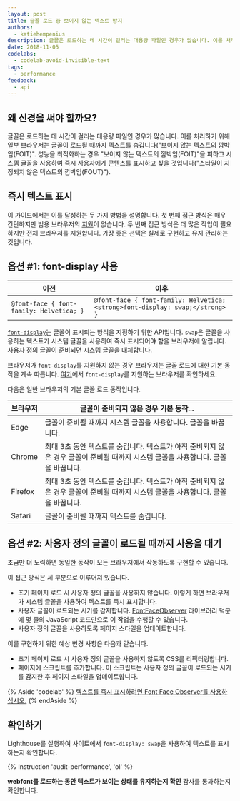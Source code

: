 ```yaml
---
layout: post
title: 글꼴 로드 중 보이지 않는 텍스트 방지
authors:
  - katiehempenius
description: 글꼴은 로드하는 데 시간이 걸리는 대용량 파일인 경우가 많습니다. 이를 처리하기 위해 일부 브라우저는 글꼴이 로드될 때까지 텍스트를 숨깁니다("보이지 않는 텍스트의 깜박임(FOIT)". 성능을 최적화하는 경우 "보이지 않는 텍스트의 깜박임(FOIT)"을 피하고 시스템 글꼴을 사용하여 즉시 사용자에게 콘텐츠를 표시하고 싶을 것입니다.
date: 2018-11-05
codelabs:
  - codelab-avoid-invisible-text
tags:
  - performance
feedback:
  - api
---
```


## 왜 신경을 써야 할까요?

글꼴은 로드하는 데 시간이 걸리는 대용량 파일인 경우가 많습니다. 이를 처리하기 위해 일부 브라우저는 글꼴이 로드될 때까지 텍스트를 숨깁니다("보이지 않는 텍스트의 깜박임(FOIT)". 성능을 최적화하는 경우 "보이지 않는 텍스트의 깜박임(FOIT)"을 피하고 시스템 글꼴을 사용하여 즉시 사용자에게 콘텐츠를 표시하고 싶을 것입니다("스타일이 지정되지 않은 텍스트의 깜박임(FOUT)").

## 즉시 텍스트 표시

이 가이드에서는 이를 달성하는 두 가지 방법을 설명합니다. 첫 번째 접근 방식은 매우 간단하지만 범용 브라우저의 [지원](https://caniuse.com/#search=font-display)이 없습니다. 두 번째 접근 방식은 더 많은 작업이 필요하지만 전체 브라우저를 지원합니다. 가장 좋은 선택은 실제로 구현하고 유지 관리하는 것입니다.

## 옵션 #1: font-display 사용

<div class="table-wrapper scrollbar">
  <table>
    <thead>
      <tr>
        <th>이전</th>
        <th>이후</th>
      </tr>
    </thead>
    <tbody>
      <tr>
        <td>
<code>@font-face { font-family: Helvetica; }</code>
        </td>
        <td>
<code>@font-face { font-family: Helvetica; &lt;strong&gt;font-display: swap;&lt;/strong&gt; }</code>
        </td>
      </tr>
    </tbody>
  </table>
</div>

[`font-display`](https://developer.mozilla.org/docs/Web/CSS/@font-face/font-display)는 글꼴이 표시되는 방식을 지정하기 위한 API입니다. `swap`은 글꼴을 사용하는 텍스트가 시스템 글꼴을 사용하여 즉시 표시되어야 함을 브라우저에 알립니다. 사용자 정의 글꼴이 준비되면 시스템 글꼴을 대체합니다.

브라우저가 `font-display`를 지원하지 않는 경우 브라우저는 글꼴 로드에 대한 기본 동작을 계속 따릅니다. [여기](https://caniuse.com/#search=font-display)에서 `font-display`를 지원하는 브라우저를 확인하세요.

다음은 일반 브라우저의 기본 글꼴 로드 동작입니다.

<div class="table-wrapper scrollbar">
  <table>
    <thead>
      <tr>
        <th><strong>브라우저</strong></th>
        <th><strong>글꼴이 준비되지 않은 경우 기본 동작...</strong></th>
      </tr>
    </thead>
    <tbody>
      <tr>
        <td>Edge</td>
        <td>글꼴이 준비될 때까지 시스템 글꼴을 사용합니다. 글꼴을 바꿉니다.</td>
      </tr>
      <tr>
        <td>Chrome</td>
        <td>최대 3초 동안 텍스트를 숨깁니다. 텍스트가 아직 준비되지 않은 경우 글꼴이 준비될 때까지 시스템 글꼴을 사용합니다. 글꼴을 바꿉니다.</td>
      </tr>
      <tr>
        <td>Firefox</td>
        <td>최대 3초 동안 텍스트를 숨깁니다. 텍스트가 아직 준비되지 않은 경우 글꼴이 준비될 때까지 시스템 글꼴을 사용합니다. 글꼴을 바꿉니다.</td>
      </tr>
      <tr>
        <td>Safari</td>
        <td>글꼴이 준비될 때까지 텍스트를 숨깁니다.</td>
      </tr>
    </tbody>
  </table>
</div>

## 옵션 #2: 사용자 정의 글꼴이 로드될 때까지 사용을 대기

조금만 더 노력하면 동일한 동작이 모든 브라우저에서 작동하도록 구현할 수 있습니다.

이 접근 방식은 세 부분으로 이루어져 있습니다.

- 초기 페이지 로드 시 사용자 정의 글꼴을 사용하지 않습니다. 이렇게 하면 브라우저가 시스템 글꼴을 사용하여 텍스트를 즉시 표시합니다.
- 사용자 글꼴이 로드되는 시기를 감지합니다. [FontFaceObserver](https://github.com/bramstein/fontfaceobserver) 라이브러리 덕분에 몇 줄의 JavaScript 코드만으로 이 작업을 수행할 수 있습니다.
- 사용자 정의 글꼴을 사용하도록 페이지 스타일을 업데이트합니다.

이를 구현하기 위한 예상 변경 사항은 다음과 같습니다.

- 초기 페이지 로드 시 사용자 정의 글꼴을 사용하지 않도록 CSS를 리팩터링합니다.
- 페이지에 스크립트를 추가합니다. 이 스크립트는 사용자 정의 글꼴이 로드되는 시기를 감지한 후 페이지 스타일을 업데이트합니다.

{% Aside 'codelab' %} [텍스트를 즉시 표시하려면 Font Face Observer를 사용하십시오.](/codelab-avoid-invisible-text) {% endAside %}

## 확인하기

Lighthouse를 실행하여 사이트에서 `font-display: swap`을 사용하여 텍스트를 표시하는지 확인합니다.

{% Instruction 'audit-performance', 'ol' %}

**webfont를 로드하는 동안 텍스트가 보이는 상태를 유지하는지 확인** 감사를 통과하는지 확인합니다.
